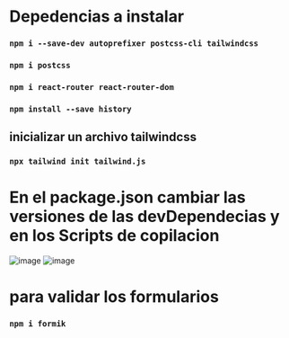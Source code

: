 # Depedencias a instalar 
### `npm i --save-dev autoprefixer postcss-cli tailwindcss`
### `npm i postcss`
### `npm i react-router react-router-dom`
### `npm install --save history`

## inicializar un archivo tailwindcss
### `npx tailwind init tailwind.js`


# En el package.json cambiar las versiones de las devDependecias y en los Scripts de copilacion
![image](https://user-images.githubusercontent.com/46203192/115441018-9e3b8300-a1cd-11eb-8614-64fd658c1874.png)
![image](https://user-images.githubusercontent.com/46203192/115441104-b7443400-a1cd-11eb-9f58-bb2901cd18de.png)

# para validar los formularios
### `npm i formik`
